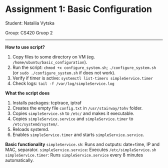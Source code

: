 # Assignment 1: Basic Configuration
Student: Nataliia Vytska  

Group: CS420 Gruop 2

---

**How to use script?**
1. Copy files to some directory on VM (eg. ```/home/ubuntu/basic_configuration```).
2. Run the script: ```chmod +x configure_system.sh```; ```./configure_system.sh``` (or ```sudo ./configure_system.sh``` if does not work).
3. Verify if timer is active: ```systemctl list-timers simpleService.timer```
4. Check logs: ```tail -f /var/log/simpleService.log```

**What the script does**
1. Installs packages: tcptrace, iptraf
2. Creates the empty file ```config.txt``` in ```/usr/stairway/tohv``` folder.
3. Copies ```simpleService.sh``` to ```/etc/``` and makes it executable.
4. Copies ```simpleService.service``` and ```simpleService.timer``` to ```/etc/systemd/system/```.
5. Reloads systemd.
6. Enables ```simpleService.timer``` and starts ```simpleService.service```.

**Basic functionality**
```simpleService.sh```:
Runs and outputs: date+time, IP and MAC, separator.
```simpleService.service```:
Executes ```/etc/simpleService.sh```
```simpleService.timer```:
Runs ```simpleService.service``` every 8 minutes automatically.

